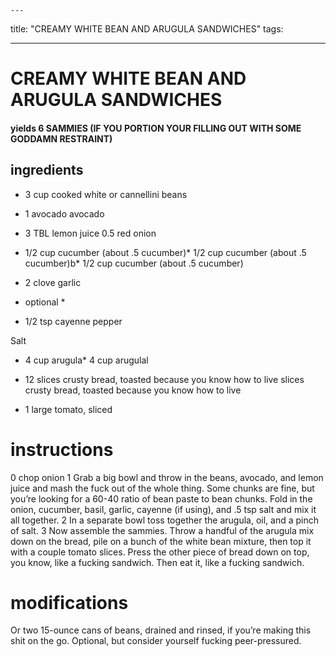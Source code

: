 

	---
title: "CREAMY WHITE BEAN AND ARUGULA SANDWICHES"
tags:

---
# CREAMY WHITE BEAN AND ARUGULA SANDWICHES
#### yields 6 SAMMIES (IF YOU PORTION YOUR FILLING OUT WITH SOME GODDAMN RESTRAINT)
## ingredients
* 3 cup cooked white or cannellini beans
* 1 avocado avocado
* 3 TBL lemon juice
0.5 red onion
* 1/2 cup cucumber (about .5 cucumber)* 1/2 cup cucumber (about .5 cucumber)b* 1/2 cup cucumber (about .5 cucumber)
* 2 clove garlic



* optional *
* 1/2 tsp cayenne pepper

Salt
* 4 cup arugula* 4 cup arugulal

* 12 slices crusty bread, toasted because you know how to live slices crusty bread, toasted because you know how to live
* 1 large tomato, sliced

# instructions
0 chop onion
1 Grab a big bowl and throw in the beans, avocado, and lemon juice and mash the fuck out of the whole thing. Some chunks are fine, but you’re looking for a 60-40 ratio of bean paste to bean chunks. Fold in the onion, cucumber, basil, garlic, cayenne (if using), and .5 tsp salt and mix it all together.
2 In a separate bowl toss together the arugula, oil, and a pinch of salt.
3 Now assemble the sammies. Throw a handful of the arugula mix down on the bread, pile on a bunch of the white bean mixture, then top it with a couple tomato slices. Press the other piece of bread down on top, you know, like a fucking sandwich. Then eat it, like a fucking sandwich.

# modifications

Or two 15-ounce cans of beans, drained and rinsed, if you’re making this shit on the go.
 Optional, but consider yourself fucking peer-pressured.
	
	
